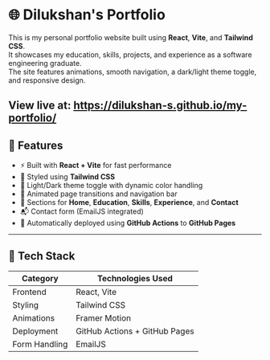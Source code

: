 # 🌐 Dilukshan's Portfolio

This is my personal portfolio website built using **React**, **Vite**, and **Tailwind CSS**.  
It showcases my education, skills, projects, and experience as a software engineering graduate.  
The site features animations, smooth navigation, a dark/light theme toggle, and responsive design.

View live at: https://dilukshan-s.github.io/my-portfolio/
---

## 🚀 Features

- ⚡ Built with **React + Vite** for fast performance  
- 🎨 Styled using **Tailwind CSS**  
- 🌙 Light/Dark theme toggle with dynamic color handling  
- 🧭 Animated page transitions and navigation bar  
- 💼 Sections for **Home**, **Education**, **Skills**, **Experience**, and **Contact**  
- 📬 Contact form (EmailJS integrated)  
- 🔄 Automatically deployed using **GitHub Actions** to **GitHub Pages**

---

## 🧩 Tech Stack

| Category | Technologies Used |
|-----------|--------------------|
| Frontend | React, Vite |
| Styling | Tailwind CSS |
| Animations | Framer Motion |
| Deployment | GitHub Actions + GitHub Pages |
| Form Handling | EmailJS |
